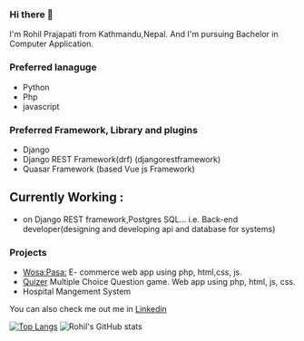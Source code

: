 
### Hi there 👋

I'm Rohil Prajapati from Kathmandu,Nepal. And I'm pursuing Bachelor in Computer Application. 



### Preferred lanaguge 
- Python
- Php
- javascript

### Preferred Framework, Library and plugins
- Django
- Django REST Framework(drf) (djangorestframework)
- Quasar Framework (based Vue js Framework)

## Currently Working :
- on Django REST framework,Postgres SQL... i.e. Back-end developer(designing and developing api and database for systems)

### Projects
- [Wosa:Pasa:](https://github.com/RohilPrajapati/Wosa-Pasa)
  E- commerce web app using php, html,css, js.
- [Quizer](https://github.com/RohilPrajapati/Quizer)
  Multiple Choice Question game. Web app using php, html, js, css.
- Hospital Mangement System 

You can also check me out me in [Linkedin](https://www.linkedin.com/in/rohilprajapati/)

[![Top Langs](https://github-readme-stats.vercel.app/api/top-langs/?username=RohilPrajapati&layout=compact)](https://github.com/RohilPrajapati?tab=repositories)
![Rohil's GitHub stats](https://github-readme-stats.vercel.app/api?username=RohilPrajapati&show_icons=true&theme=dark)
